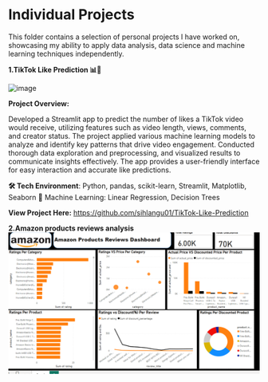 # Individual Projects

This folder contains a selection of personal projects I have worked on, showcasing my ability to apply data analysis, data science and machine learning techniques independently.

**1.TikTok Like Prediction 📊📱**

![image](https://github.com/user-attachments/assets/b2218293-454c-4f60-ad58-7a37f98d6011)

**Project Overview:**

Developed a Streamlit app to predict the number of likes a TikTok video would receive, utilizing features such as video length, views, comments, and creator status. The project applied various machine learning models to analyze and identify key patterns that drive video engagement. Conducted thorough data exploration and preprocessing, and visualized results to communicate insights effectively. The app provides a user-friendly interface for easy interaction and accurate like predictions.

**🛠️ Tech Environment**: Python, pandas, scikit-learn, Streamlit, Matplotlib, Seaborn 🤖 Machine Learning: Linear Regression, Decision Trees

**View Project Here:** https://github.com/sihlangu01/TikTok-Like-Prediction

**2.Amazon products reviews analysis**
![image](https://github.com/sihlangu01/Amazon-reviews-analysis/blob/main/Screenshot%202025-02-23%20022657.png?raw=true)
